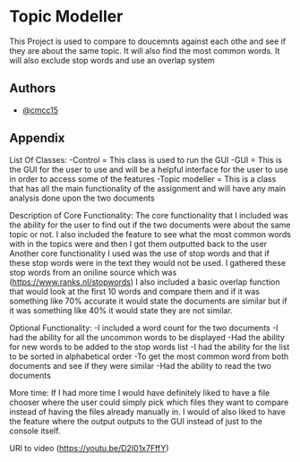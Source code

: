 
# Topic Modeller

This Project is used to compare to doucemnts against each othe and see if they are about the same topic. It will also find the most common words. It will also exclude stop words and use an overlap system




## Authors

- [@cmcc15](https://www.github.com/cmcc15)


## Appendix

List Of Classes:
-Control = This class is used to run the GUI
-GUI = This is the GUI for the user to use and will be a helpful interface for the user to use in order to access some of the features
-Topic modeller = This is a class that has all the main functionality of the assignment and will have any main analysis done upon the two documents

Description of Core Functionality:
The core functionality that I included was the ability for the user to find out if the two documents were about the same topic or not.
I also included the feature to see what the most common words with in the topics were and then I got them outputted back to the user
Another core functionality I used was the use of stop words and that if these stop words were in the text they would not be used. I gathered these stop words from an oniline source which was (https://www.ranks.nl/stopwords) 
I also included a basic overlap function that would look at the first 10 words and compare them and if it was something like 70% accurate it would state the documents are similar but if it was something like 40% it would state they are not similar.

Optional Functionality:
-I included a word count for the two documents
-I had the ability for all the uncommon words to be displayed
-Had the ability for new words to be added to the stop words list
-I had the ability for the list to be sorted in alphabetical order
-To get the most common word from both documents and see if they were similar
-Had the ability to read the two documents

More time:
If I had more time I would have definitely liked to have a file chooser where the user could simply pick which files they want to compare instead of having the files already manually in.
I would of also liked to have the feature where the output outputs to the GUI instead of just to the console itself.

URl to video (https://youtu.be/D2I01x7FffY)

